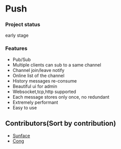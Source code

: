 # Push

### Project status
early stage

### Features
- Pub/Sub
- Multiple clients can sub to a same channel
- Channel join/leave notify
- Online list of the channel
- History messages re-consume
- Beautiful ui for admin
- Websocket,tcp,http supported
- Each message stores only once, no redundant
- Extremely performant
- Easy to use



Contributors(Sort by contribution)
------------
- <a href="https://github.com/sunface" target="_blank">Sunface</a> 
- <a href="https://github.com/shaocongcong" target="_blank">Cong</a>




